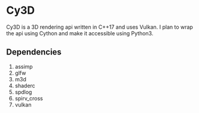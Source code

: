 # Cy3D

Cy3D is a 3D rendering api written in C++17 and uses Vulkan. I plan to wrap the api using Cython and make it accessible using Python3.

## Dependencies

1. assimp
2. glfw
3. m3d
4. shaderc
5. spdlog
6. spirv_cross
7. vulkan

